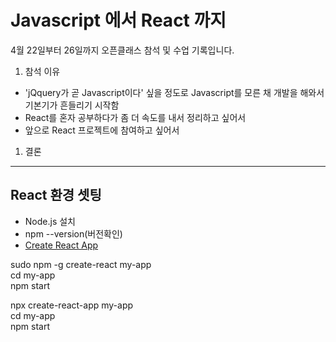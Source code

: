 # Javascript 에서 React 까지
4월 22일부터 26일까지 오픈클래스 참석 및 수업 기록입니다.
1. 참석 이유
- 'jQquery가 곧 Javascript이다' 싶을 정도로 Javascript를 모른 채 개발을 해와서 기본기가 흔들리기 시작함
- React를 혼자 공부하다가 좀 더 속도를 내서 정리하고 싶어서
- 앞으로 React 프로젝트에 참여하고 싶어서
1. 결론

***
## React 환경 셋팅
- Node.js 설치
- npm --version(버전확인)
- [Create React App](https://reactjs.org/docs/create-a-new-react-app.html)

sudo npm -g create-react my-app<br>
cd my-app<br>
npm start<br>

npx create-react-app my-app<br>
cd my-app<br>
npm start<br>
